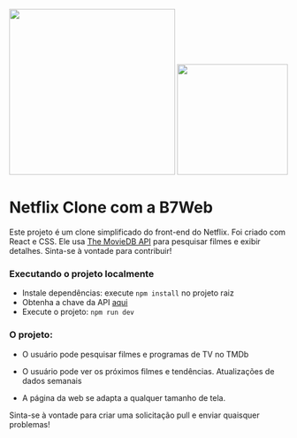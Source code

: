 <p align="center">
  <img  width="300" src="https://www.abacustechnologies.com/wp-content/uploads/2020/05/580b57fcd9996e24bc43c529-1536x864.png">
  <img  width="200" src="https://b7web.com.br/wp-content/uploads/2018/12/b7_logo.png">
</p>

# Netflix Clone com a B7Web

Este projeto é um clone simplificado do front-end do Netflix. Foi criado com React e CSS. Ele usa [The MovieDB API](https://www.themoviedb.org/documentation/api) para pesquisar filmes e exibir detalhes. Sinta-se à vontade para contribuir!

### Executando o projeto localmente

- Instale dependências: execute `npm install` no projeto raiz
- Obtenha a chave da API [aqui](https://www.themoviedb.org/documentation/api)
- Execute o projeto: `npm run dev`

### O projeto:

- O usuário pode pesquisar filmes e programas de TV no TMDb
- O usuário pode ver os próximos filmes e tendências. Atualizações de dados semanais

- A página da web se adapta a qualquer tamanho de tela.

Sinta-se à vontade para criar uma solicitação pull e enviar quaisquer problemas!
